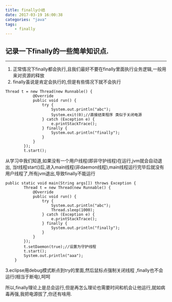 ```yaml
---
title: finally小结
date: 2017-03-19 16:00:38
categories: "java"
tags: 
	- finally
---
```



## 记录一下finally的一些简单知识点.

---
1.  正常情况下finally都会执行,且我们最好不要在finally里面执行业务逻辑,一般用来对资源的释放
2. finally虽说是肯定会执行的,但是有些情况下就不会执行
<!--more-->
```
Thread t = new Thread(new Runnable() {
			@Override
			public void run() {
				try {
					System.out.println("abc");
					System.exit(0);//直接结束程序 类似于关闭电源
				} catch (Exception e) {
					e.printStackTrace();
				} finally {
					System.out.println("finally");
				}
			}
		});
		t.start();
```
从学习中我们知道,如果没有一个用户线程(即非守护线程)在运行,jvm就会自动退出, 当t线程start()后,进入main线程(非daemon线程),main线程运行完毕后就没有用户线程了,所有jvm退出,导致finally不能运行

```
public static void main(String args[]) throws Exception {
		Thread t = new Thread(new Runnable() {
			@Override
			public void run() {
				try {
					System.out.println("abc");
					Thread.sleep(1000);
				} catch (Exception e) {
					e.printStackTrace();
				} finally {
					System.out.println("finally");
				}
			}
		});
		t.setDaemon(true);//设置为守护线程
		t.start();
		System.out.println("aaa");
	}
```



3.eclipse用debug模式断点到try的里面,然后鼠标点强制关闭线程 ,finally也不会运行(相当于断电),呵呵

所以,finally理论上是总会运行,但是再怎么理论也需要时间和机会让他运行,就如病毒再强,我把电源拔了,你还有啥用.